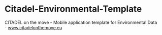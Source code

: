 Citadel-Environmental-Template
==============================

CITADEL on the move - Mobile application template for Environmental Data - www.citadelonthemove.eu
